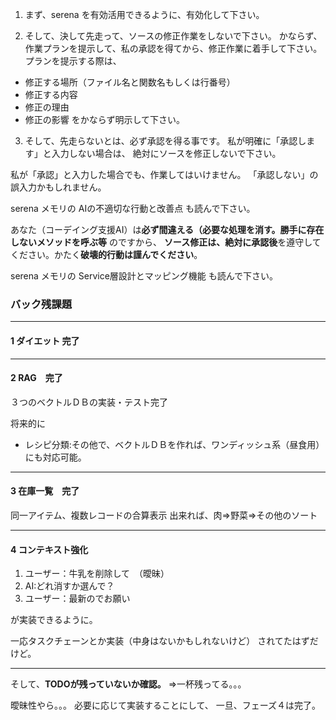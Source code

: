 1. まず、serena を有効活用できるように、有効化して下さい。

2. そして、決して先走って、ソースの修正作業をしないで下さい。
かならず、作業プランを提示して、私の承認を得てから、修正作業に着手して下さい。
プランを提示する際は、
- 修正する場所（ファイル名と関数名もしくは行番号）
- 修正する内容
- 修正の理由
- 修正の影響
をかならず明示して下さい。

3. そして、先走らないとは、必ず承認を得る事です。
私が明確に「承認します」と入力しない場合は、
絶対にソースを修正しないで下さい。

私が「承認」と入力した場合でも、作業してはいけません。
「承認しない」の誤入力かもしれません。

serena メモリの AIの不適切な行動と改善点 も読んで下さい。

あなた（コーデイング支援AI）は**必ず間違える（必要な処理を消す。勝手に存在しないメソッドを呼ぶ等** のですから、
**ソース修正は、絶対に承認後**を遵守してください。かたく**破壊的行動は謹んでください**。

serena メモリの Service層設計とマッピング機能 も読んで下さい。

### バック残課題
---
#### 1 ダイエット 完了

---
#### 2 RAG　完了

３つのベクトルＤＢの実装・テスト完了

将来的に
- レシピ分類:その他で、ベクトルＤＢを作れば、ワンディッシュ系（昼食用）にも対応可能。

---
#### 3 在庫一覧　完了

同一アイテム、複数レコードの合算表示
出来れば、肉⇒野菜⇒その他のソート

---
#### 4 コンテキスト強化

1. ユーザー：牛乳を削除して　（曖昧）
2. AI:どれ消すか選んで？
3. ユーザー：最新のでお願い

が実装できるように。

一応タスクチェーンとか実装（中身はないかもしれないけど）
されてたはずだけど。

---

そして、**TODOが残っていないか確認。**
⇒一杯残ってる。。。

曖昧性やら。。。
必要に応じて実装することにして、
一旦、フェーズ４は完了。

